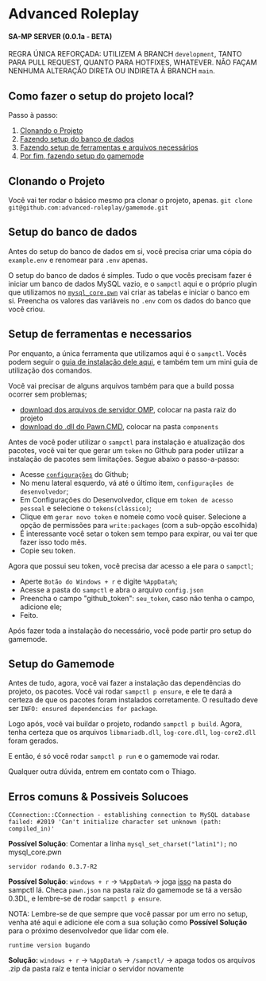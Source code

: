 # Advanced Roleplay
#### SA-MP SERVER (0.0.1a - BETA)

REGRA ÚNICA REFORÇADA: UTILIZEM A BRANCH `development`, TANTO PARA PULL REQUEST, QUANTO PARA HOTFIXES, WHATEVER. NÃO FAÇAM NENHUMA ALTERAÇÃO DIRETA OU INDIRETA À BRANCH `main`. 

## Como fazer o setup do projeto local?
Passo à passo:
1. [Clonando o Projeto](#clonando-o-projeto)
1. [Fazendo setup do banco de dados](#setup-do-banco-de-dados)
2. [Fazendo setup de ferramentas e arquivos necessários](#setup-de-ferramentas-e-necessarios)
3. [Por fim, fazendo setup do gamemode](#setup-do-gamemode)

## Clonando o Projeto
Você vai ter rodar o básico mesmo pra clonar o projeto, apenas. 
`git clone git@github.com:advanced-roleplay/gamemode.git`

## Setup do banco de dados
Antes do setup do banco de dados em si, você precisa criar uma cópia do `example.env` e renomear para `.env` apenas. 

O setup do banco de dados é simples. Tudo o que vocês precisam fazer é iniciar um banco de dados MySQL vazio, e o `sampctl` aqui e o próprio plugin que utilizamos no [`mysql_core.pwn`](gamemodes/modules/core/database/mysql_core.pwn) vai criar as tabelas e iniciar o banco em si. Preencha os valores das variáveis no `.env` com os dados do banco que você criou.

## Setup de ferramentas e necessarios
Por enquanto, a única ferramenta que utilizamos aqui é o `sampctl`. Vocês podem seguir o [guia de instalação dele aqui](docs/TOOLS.md), e também tem um mini guia de utilização dos comandos.

Você vai precisar de alguns arquivos também para que a build possa ocorrer sem problemas;

- [download dos arquivos de servidor OMP](https://github.com/openmultiplayer/server-beta/releases/tag/build10), colocar na pasta raiz do projeto
- [download do .dll do Pawn.CMD](https://github.com/katursis/Pawn.CMD/releases), colocar na pasta `components`

Antes de você poder utilizar o `sampctl` para instalação e atualização dos pacotes, você vai ter que gerar um `token` no Github para poder utilizar a instalação de pacotes sem limitações. 
Segue abaixo o passo-a-passo:

- Acesse [`configurações`](https://github.com/settings/profile) do Github;
- No menu lateral esquerdo, vá até o último item, `configurações de desenvolvedor`;
- Em Configurações do Desenvolvedor, clique em `token de acesso pessoal` e selecione o `tokens(clássico)`;
- Clique em `gerar novo token` e nomeie como você quiser. Selecione a opção de permissões para `write:packages` (com a sub-opção escolhida)
- É interessante você setar o token sem tempo para expirar, ou vai ter que fazer isso todo mês.
- Copie seu token.
  
Agora que possui seu token, você precisa dar acesso a ele para o `sampctl`;
- Aperte `Botão do Windows + r` e digite `%AppData%`;
- Acesse a pasta do `sampctl` e abra o arquivo `config.json`
- Preencha o campo "github_token": `seu_token`, caso não tenha o campo, adicione ele;
- Feito. 


Após fazer toda a instalação do necessário, você pode partir pro setup do gamemode.

## Setup do Gamemode

Antes de tudo, agora, você vai fazer a instalação das dependências do projeto, os pacotes. Você vai rodar `sampctl p ensure`, e ele te dará a certeza de que os pacotes foram instalados corretamente. O resultado deve ser `INFO: ensured dependencies for package`.

Logo após, você vai buildar o projeto, rodando `sampctl p build`. Agora, tenha certeza que os arquivos `libmariadb.dll`, `log-core.dll`, `log-core2.dll` foram gerados.

E então, é só você rodar `sampctl p run` e o gamemode vai rodar.

Qualquer outra dúvida, entrem em contato com o Thiago.

## Erros comuns & Possiveis Solucoes

```
CConnection::CConnection - establishing connection to MySQL database failed: #2019 'Can't initialize character set unknown (path: compiled_in)'
```
**Possível Solução**: Comentar a linha `mysql_set_charset("latin1");` no mysql_core.pwn


```
servidor rodando 0.3.7-R2
```
**Possível Solução**: `windows + r` -> `%AppData%` -> joga [isso](https://cdn.discordapp.com/attachments/932385744083882074/1012906340382953583/samp03DL_svr_R1_win32.zip) na pasta do sampctl lá. 
Checa `pawn.json` na pasta raiz do gamemode se tá a versão 0.3DL, e lembre-se de rodar `sampctl p ensure`.

NOTA: 
Lembre-se de que sempre que você passar por um erro no setup, venha até aqui e adicione ele com a sua solução como **Possível Solução** para o próximo desenvolvedor que lidar com ele.

```
runtime version bugando
```
**Solução:** `windows + r` -> `%AppData%` -> `/sampctl/` -> apaga todos os arquivos .zip da pasta raíz e tenta iniciar o servidor novamente

